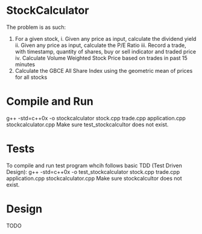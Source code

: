 # StockCalculator
The problem is as such:

1) For a given stock,
  i. Given any price as input, calculate the dividend yield
  ii. Given any price as input, calculate the P/E Ratio
  iii. Record a trade, with timestamp, quantity of shares, buy or sell indicator and traded price
  iv. Calculate Volume Weighted Stock Price based on trades in past 15 minutes
2) Calculate the GBCE All Share Index using the geometric mean of prices for all stocks

# Compile and Run
g++ -std=c++0x -o stockcalculator stock.cpp trade.cpp application.cpp stockcalculator.cpp
Make sure test_stockcalcultor does not exist.

# Tests
To compile and run test program whcih follows basic TDD (Test Driven Design):
g++ -std=c++0x -o test_stockcalculator stock.cpp trade.cpp application.cpp stockcalculator.cpp
Make sure stockcalcultor does not exist.

# Design
TODO


